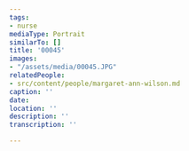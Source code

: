 ```yaml
---
tags:
- nurse
mediaType: Portrait
similarTo: []
title: '00045'
images:
- "/assets/media/00045.JPG"
relatedPeople:
- src/content/people/margaret-ann-wilson.md
caption: ''
date: 
location: ''
description: ''
transcription: ''

---
```

